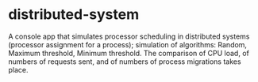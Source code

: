 # distributed-system
A console app that simulates processor scheduling in distributed systems (processor assignment for a process);
simulation of algorithms: Random, Maximum threshold, Minimum threshold. The comparison of CPU load, 
of numbers of requests sent, and of numbers of process migrations takes place.
